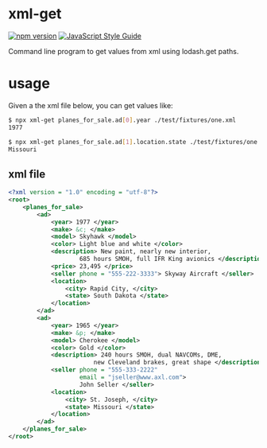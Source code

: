# xml-get

[![npm version][npm-badge]][npm-url]
[![JavaScript Style Guide](https://img.shields.io/badge/code%20style-standard-brightgreen.svg)](http://standardjs.com/)

Command line program to get values from xml using lodash.get paths.


# usage

Given a the xml file below, you can get values like:

```bash
$ npx xml-get planes_for_sale.ad[0].year ./test/fixtures/one.xml 
1977

$ npx xml-get planes_for_sale.ad[1].location.state ./test/fixtures/one.xml 
Missouri
```

## xml file

```xml
<?xml version = "1.0" encoding = "utf-8"?>
<root>
    <planes_for_sale>
        <ad>
            <year> 1977 </year>
            <make> &c; </make>
            <model> Skyhawk </model>
            <color> Light blue and white </color>
            <description> New paint, nearly new interior,
                    685 hours SMOH, full IFR King avionics </description>
            <price> 23,495 </price>
            <seller phone = "555-222-3333"> Skyway Aircraft </seller>
            <location>
                <city> Rapid City, </city>
                <state> South Dakota </state>
            </location>
        </ad>
        <ad>
            <year> 1965 </year>
            <make> &p; </make>
            <model> Cherokee </model>
            <color> Gold </color>
            <description> 240 hours SMOH, dual NAVCOMs, DME, 
                        new Cleveland brakes, great shape </description>
            <seller phone = "555-333-2222"  
                    email = "jseller@www.axl.com">
                    John Seller </seller>
            <location>
                <city> St. Joseph, </city>
                <state> Missouri </state>
            </location>
        </ad>
    </planes_for_sale>
</root>
```

[npm-badge]: https://badge.fury.io/js/xml-get.svg
[npm-url]: https://badge.fury.io/js/xml-get
